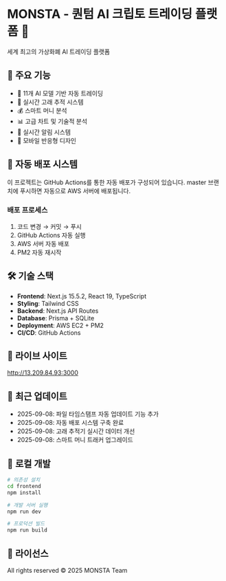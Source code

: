 # MONSTA - 퀀텀 AI 크립토 트레이딩 플랫폼 🚀

세계 최고의 가상화폐 AI 트레이딩 플랫폼

## 🌟 주요 기능

- 🤖 11개 AI 모델 기반 자동 트레이딩
- 🐋 실시간 고래 추적 시스템
- 💰 스마트 머니 분석
- 📊 고급 차트 및 기술적 분석
- 🔔 실시간 알림 시스템
- 📱 모바일 반응형 디자인

## 🚀 자동 배포 시스템

이 프로젝트는 GitHub Actions를 통한 자동 배포가 구성되어 있습니다.
master 브랜치에 푸시하면 자동으로 AWS 서버에 배포됩니다.

### 배포 프로세스
1. 코드 변경 → 커밋 → 푸시
2. GitHub Actions 자동 실행
3. AWS 서버 자동 배포
4. PM2 자동 재시작

## 🛠️ 기술 스택

- **Frontend**: Next.js 15.5.2, React 19, TypeScript
- **Styling**: Tailwind CSS
- **Backend**: Next.js API Routes
- **Database**: Prisma + SQLite
- **Deployment**: AWS EC2 + PM2
- **CI/CD**: GitHub Actions

## 📍 라이브 사이트

http://13.209.84.93:3000

## 📅 최근 업데이트

- 2025-09-08: 파일 타임스탬프 자동 업데이트 기능 추가
- 2025-09-08: 자동 배포 시스템 구축 완료
- 2025-09-08: 고래 추적기 실시간 데이터 개선
- 2025-09-08: 스마트 머니 트래커 업그레이드

## 🔧 로컬 개발

```bash
# 의존성 설치
cd frontend
npm install

# 개발 서버 실행
npm run dev

# 프로덕션 빌드
npm run build
```

## 📝 라이선스

All rights reserved © 2025 MONSTA Team